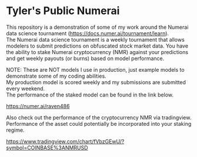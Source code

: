 # Tyler's Public Numerai 

This repository is a demonstration of some of my work around the Numerai data science tournament (https://docs.numer.ai/tournament/learn).  
The Numerai data science tournament is a weekly tournament that allows modelers to submit predictions on obfuscated stock market data. 
You have the ability to stake Numerai cryptocurrency (NMR) against your predictions and get weekly payouts (or burns) based on model performance. 

NOTE: These are NOT models I use in production, just example models to demonstrate some of my coding abilities. \
My production model is scored weekly and my submissions are submitted every weekend.  \
The performance of the staked model can be found in the link below.  

https://numer.ai/raven486

Also check out the performance of the cryptocurrency NMR via tradingview.  Performance of the asset could potentially be incorporated into your staking regime.

https://www.tradingview.com/chart/fVbzGEwU/?symbol=COINBASE%3ANMRUSD
